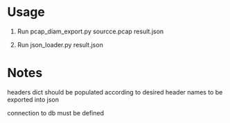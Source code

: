 # Usage

1. Run pcap_diam_export.py sourcce.pcap result.json

2. Run json_loader.py result.json

# Notes
headers dict should be populated according to desired header names to be exported into json

connection to db must be defined

